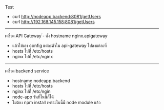 Test
- curl http://nodeapp.backend:8081/getUsers 
- curl http://192.168.145.158:8081/getUsers 

------------------------------------------------------

เครื่อง API Gateway 
้- ตั้ง hostname nginx.apigateway
- แล้วให้เอา config แต่ละตัวใน api-gateway ไปลงแต่ละที่
- hosts ไปที่ /etc/hosts
- nginx ไปที่ /etc/nginx

------------------------------------------------------

เครื่อง backend service 
- hostname nodeapp.backend 
- hosts ไปที่ /etc/hosts
- nginx ไปที่ /etc/ngin
- node-app รันที่ในนี้ก็ได้
- ไม่ต้อง npm install เพราะในนี้มี node module แล้ว
